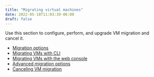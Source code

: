 ```yaml
---
title: "Migrating virtual machines"
date: 2022-05-18T11:03:39-06:00
draft: false
---
```

Use this section to configure, perform, and upgrade VM migration and cancel it.

* [Migration options]()
* [Migrating VMs with CLI]()
* [Migrating VMs with the web console]()
* [Advanced migration options]()
* [Canceling VM migration]()

